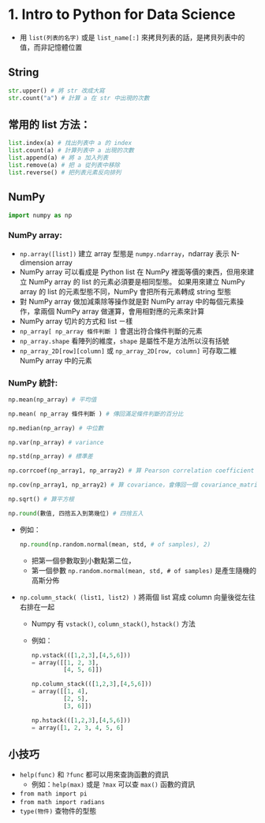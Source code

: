 # 1. Intro to Python for Data Science

* 用 `list(列表的名字)` 或是 `list_name[:]` 來拷貝列表的話，是拷貝列表中的值，而非記憶體位置

## String

```python
str.upper() # 將 str 改成大寫
str.count("a") # 計算 a 在 str 中出現的次數
```

## 常用的 list 方法：

```python
list.index(a) # 找出列表中 a 的 index
list.count(a) # 計算列表中 a 出現的次數
list.append(a) # 將 a 加入列表
list.remove(a) # 把 a 從列表中移除
list.reverse() # 把列表元素反向排列
``` 

## NumPy

```python
import numpy as np
```

### NumPy array:
* `np.array([list])` 建立 array 型態是 `numpy.ndarray`，ndarray 表示 N-dimension array
* NumPy array 可以看成是 Python list 在 NumPy 裡面等價的東西，但用來建立 NumPy array 的 list 的元素必須要是相同型態。
如果用來建立 NumPy array 的 list 的元素型態不同，NumPy 會把所有元素轉成 string 型態
* 對 NumPy array 做加減乘除等操作就是對 NumPy array 中的每個元素操作，拿兩個 NumPy array 做運算，會用相對應的元素來計算
* NumPy array 切片的方式和 list ㄧ樣
* `np_array[ np_array 條件判斷 ]` 會選出符合條件判斷的元素
* `np_array.shape` 看陣列的維度，`shape` 是屬性不是方法所以沒有括號
* `np_array_2D[row][column]` 或 `np_array_2D[row, column]` 可存取二維 NumPy array 中的元素

### NumPy 統計:

```python
np.mean(np_array) # 平均值

np.mean( np_array 條件判斷 ) # 傳回滿足條件判斷的百分比

np.median(np_array) # 中位數

np.var(np_array) # variance

np.std(np_array) # 標準差

np.corrcoef(np_array1, np_array2) # 算 Pearson correlation coefficient

np.cov(np_array1, np_array2) # 算 covariance，會傳回一個 covariance_matrix

np.sqrt() # 算平方根

np.round(數值, 四捨五入到第幾位) # 四捨五入
```
  * 例如：
      
    ```python
    np.round(np.random.normal(mean, std, # of samples), 2)
    ```
    * 把第一個參數取到小數點第二位，
    * 第一個參數 `np.random.normal(mean, std, # of samples)` 是產生隨機的高斯分佈

* `np.column_stack( (list1, list2) )` 將兩個 list 寫成 column 向量後從左往右排在一起
  * Numpy 有 `vstack()`, `column_stack()`, `hstack()` 方法
  * 例如：
      
    ```python
    np.vstack(([1,2,3],[4,5,6]))
    = array([[1, 2, 3],
             [4, 5, 6]])
    ```
    ```python
    np.column_stack(([1,2,3],[4,5,6]))
    = array([[1, 4],
             [2, 5],
             [3, 6]])
    ```
    ```python
    np.hstack(([1,2,3],[4,5,6]))
    = array([1, 2, 3, 4, 5, 6]
    ```

## 小技巧

* `help(func)` 和 `?func` 都可以用來查詢函數的資訊
  * 例如：`help(max)` 或是 `?max` 可以查 `max()` 函數的資訊
* `from math import pi`
* `from math import radians`
* `type(物件)` 查物件的型態
